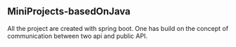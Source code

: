 ## MiniProjects-basedOnJava


All the project are created with spring boot.
One has build on the concept of communication between two api and public API.

